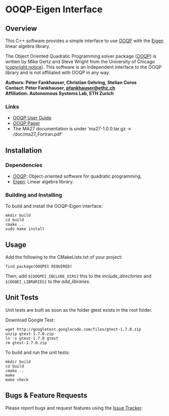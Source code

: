 OOQP-Eigen Interface
======================

Overview
---------------

This C++ software provides a simple interface to use [OOQP] with the [Eigen] linear algebra library.

The Object Oriented Quadratic Programming solver package ([OOQP]) is written by Mike Gertz and Steve Wright from the University of Chicago ([copyright notice](http://pages.cs.wisc.edu/~swright/ooqp/COPYRIGHT.html)). This software is an independent interface to the OOQP library and is not affiliated with OOQP in any way.

**Authors: Péter Fankhauser, Christian Gehring, Stelian Coros<br />
Contact: Péter Fankhauser, pfankhauser@ethz.ch<br />
Affiliation: Autonomous Systems Lab, ETH Zurich**

### Links

* [OOQP User Guide](http://pages.cs.wisc.edu/~swright/ooqp/ooqp-userguide.pdf)
* [OOQP Paper](http://pages.cs.wisc.edu/~swright/ooqp/ooqp-paper.pdf)
* The MA27 documentation is under 'ma27-1.0.0.tar.gz -> /doc/ma27_Fortran.pdf'


Installation
------------

### Dependencies

- [OOQP]: Object-oriented software for quadratic programming,
- [Eigen]: Linear algebra library.

### Building and Installing

To build and install the OOQP-Eigen interface:

	mkdir build
	cd build
	cmake ..
	sudo make install
	
	
Usage
------------

Add the following to the CMakeLists.txt of your project:

	find_package(OOQPEI REQUIRED)
	
Then, add `${OOQPEI_INCLUDE_DIRS}` this to the *include_directories* and `${OOQEI_LIBRARIES}` to the *add_libraries*.


Unit Tests
------------

Unit tests are built as soon as the folder gtest exists in the root folder.

Download Google Test:

	wget http://googletest.googlecode.com/files/gtest-1.7.0.zip
	unzip gtest-1.7.0.zip
	ln -s gtest-1.7.0 gtest
	rm gtest-1.7.0.zip
	
To build and run the unit tests:

	mkdir build
	cd build
	cmake ..
	make
	make check


Bugs & Feature Requests
------------

Please report bugs and request features using the [Issue Tracker](https://github.com/ethz-asl/ooqp-eigen_interface/issues).


[OOQP]: http://pages.cs.wisc.edu/~swright/ooqp/
[Eigen]: http://eigen.tuxfamily.org
